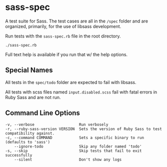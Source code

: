 sass-spec
=========

A test suite for Sass. The test cases are all in the `/spec` folder
and are organized, primarily, for the use of libsass development.

Run tests with the `sass-spec.rb` file in the root directory.

    ./sass-spec.rb 

Full text help is available if you run that w/ the help options.

## Special Names

All tests in the `spec/todo` folder are expected to fail with libsass.

All tests with scss files named `input.disabled.scss` fail with fatal errors in Ruby Sass and are not run.

## Command Line Options

    -v, --verbose                    Run verbosely
    -r, --ruby-sass-version VERSION  Sets the version of Ruby Sass to test compatibility against.
    -c, --command COMMAND            Sets a specific binary to run (defaults to 'sass')
        --ignore-todo                Skip any folder named 'todo'
    -s, --skip                       Skip tests that fail to exit successfully
        --silent                     Don't show any logs

